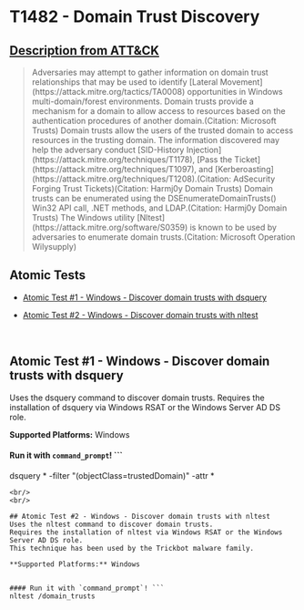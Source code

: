 # T1482 - Domain Trust Discovery
## [Description from ATT&CK](https://attack.mitre.org/wiki/Technique/T1482)
<blockquote>Adversaries may attempt to gather information on domain trust relationships that may be used to identify [Lateral Movement](https://attack.mitre.org/tactics/TA0008) opportunities in Windows multi-domain/forest environments. Domain trusts provide a mechanism for a domain to allow access to resources based on the authentication procedures of another domain.(Citation: Microsoft Trusts) Domain trusts allow the users of the trusted domain to access resources in the trusting domain. The information discovered may help the adversary conduct [SID-History Injection](https://attack.mitre.org/techniques/T1178), [Pass the Ticket](https://attack.mitre.org/techniques/T1097), and [Kerberoasting](https://attack.mitre.org/techniques/T1208).(Citation: AdSecurity Forging Trust Tickets)(Citation: Harmj0y Domain Trusts) Domain trusts can be enumerated using the DSEnumerateDomainTrusts() Win32 API call, .NET methods, and LDAP.(Citation: Harmj0y Domain Trusts) The Windows utility [Nltest](https://attack.mitre.org/software/S0359) is known to be used by adversaries to enumerate domain trusts.(Citation: Microsoft Operation Wilysupply)</blockquote>

## Atomic Tests

- [Atomic Test #1 - Windows - Discover domain trusts with dsquery](#atomic-test-1---windows---discover-domain-trusts-with-dsquery)

- [Atomic Test #2 - Windows - Discover domain trusts with nltest](#atomic-test-2---windows---discover-domain-trusts-with-nltest)


<br/>

## Atomic Test #1 - Windows - Discover domain trusts with dsquery
Uses the dsquery command to discover domain trusts.
Requires the installation of dsquery via Windows RSAT or the Windows Server AD DS role.

**Supported Platforms:** Windows


#### Run it with `command_prompt`! ```
dsquery * -filter "(objectClass=trustedDomain)" -attr *
```
<br/>
<br/>

## Atomic Test #2 - Windows - Discover domain trusts with nltest
Uses the nltest command to discover domain trusts.
Requires the installation of nltest via Windows RSAT or the Windows Server AD DS role.
This technique has been used by the Trickbot malware family.

**Supported Platforms:** Windows


#### Run it with `command_prompt`! ```
nltest /domain_trusts
```
<br/>
